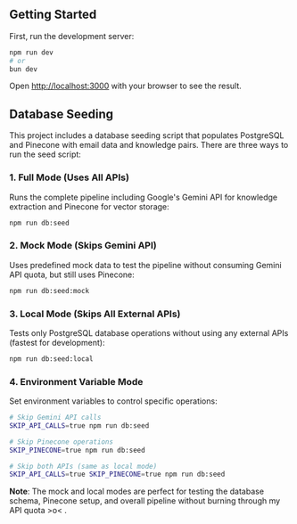 

## Getting Started

First, run the development server:

```bash
npm run dev
# or
bun dev
```

Open [http://localhost:3000](http://localhost:3000) with your browser to see the result.


## Database Seeding

This project includes a database seeding script that populates PostgreSQL and Pinecone with email data and knowledge pairs. There are three ways to run the seed script:

### 1. Full Mode (Uses All APIs)
Runs the complete pipeline including Google's Gemini API for knowledge extraction and Pinecone for vector storage:
```bash
npm run db:seed
```

### 2. Mock Mode (Skips Gemini API)
Uses predefined mock data to test the pipeline without consuming Gemini API quota, but still uses Pinecone:
```bash
npm run db:seed:mock
```

### 3. Local Mode (Skips All External APIs)
Tests only PostgreSQL database operations without using any external APIs (fastest for development):
```bash
npm run db:seed:local
```

### 4. Environment Variable Mode
Set environment variables to control specific operations:
```bash
# Skip Gemini API calls
SKIP_API_CALLS=true npm run db:seed

# Skip Pinecone operations
SKIP_PINECONE=true npm run db:seed

# Skip both APIs (same as local mode)
SKIP_API_CALLS=true SKIP_PINECONE=true npm run db:seed

```

**Note**: The mock and local modes are perfect for testing the database schema, Pinecone setup, and overall pipeline without burning through my API quota >o< .